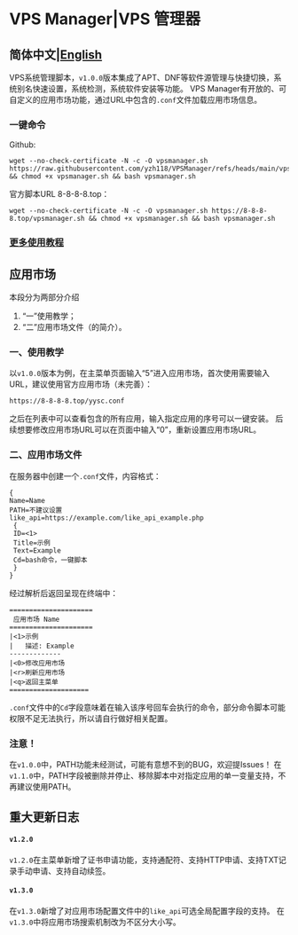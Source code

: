 # VPS Manager|VPS 管理器
## 简体中文|[English](https://github.com/yzh118/vpsmanager/blob/main/README_EN.md)
VPS系统管理脚本，`v1.0.0`版本集成了APT、DNF等软件源管理与快捷切换，系统别名快速设置，系统检测，系统软件安装等功能。
VPS Manager有开放的、可自定义的应用市场功能，通过URL中包含的`.conf`文件加载应用市场信息。

### 一键命令
Github:
```
wget --no-check-certificate -N -c -O vpsmanager.sh https://raw.githubusercontent.com/yzh118/VPSManager/refs/heads/main/vpsmanager.sh && chmod +x vpsmanager.sh && bash vpsmanager.sh
```
官方脚本URL 8-8-8-8.top：
```
wget --no-check-certificate -N -c -O vpsmanager.sh https://8-8-8-8.top/vpsmanager.sh && chmod +x vpsmanager.sh && bash vpsmanager.sh
```
### [更多使用教程](https://github.com/yzh118/VPSManager/blob/main/HELP.md#%E8%84%9A%E6%9C%AC%E8%AF%AD%E6%B3%95%E7%94%A8%E6%B3%95%E8%A1%A5%E5%85%85)
## 应用市场
本段分为两部分介绍
1. “一”使用教学；
2. “二”应用市场文件（的简介）。
### 一、使用教学
以`v1.0.0`版本为例，在主菜单页面输入“5”进入应用市场，首次使用需要输入URL，建议使用官方应用市场（未完善）：
```
https://8-8-8-8.top/yysc.conf
```
之后在列表中可以查看包含的所有应用，输入指定应用的序号可以一键安装。
后续想要修改应用市场URL可以在页面中输入“0”，重新设置应用市场URL。
### 二、应用市场文件
在服务器中创建一个`.conf`文件，内容格式：
```
{
Name=Name
PATH=不建议设置
like_api=https://example.com/like_api_example.php
 {
 ID=<1>
 Title=示例
 Text=Example
 Cd=bash命令，一键脚本
 }
}
```
经过解析后返回呈现在终端中：
```
=====================
 应用市场 Name
=====================
|<1>示例
|   描述: Example
-------------
|<0>修改应用市场
|<r>刷新应用市场
|<q>返回主菜单
====================
```
`.conf`文件中的`Cd`字段意味着在输入该序号回车会执行的命令，部分命令脚本可能权限不足无法执行，所以请自行做好相关配置。
### 注意！
在`v1.0.0`中，PATH功能未经测试，可能有意想不到的BUG，欢迎提Issues！
在`v1.1.0`中，PATH字段被删除并停止、移除脚本中对指定应用的单一变量支持，不再建议使用PATH。
## 重大更新日志
#### `v1.2.0`
`v1.2.0`在主菜单新增了证书申请功能，支持通配符、支持HTTP申请、支持TXT记录手动申请、支持自动续签。
#### `v1.3.0`
在`v1.3.0`新增了对应用市场配置文件中的`like_api`可选全局配置字段的支持。
在`v1.3.0`中将应用市场搜索机制改为不区分大小写。
